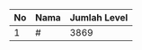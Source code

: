| No | Nama            | Jumlah Level |
|----|-----------------|--------------|
| 1  | #    |    3869        |
